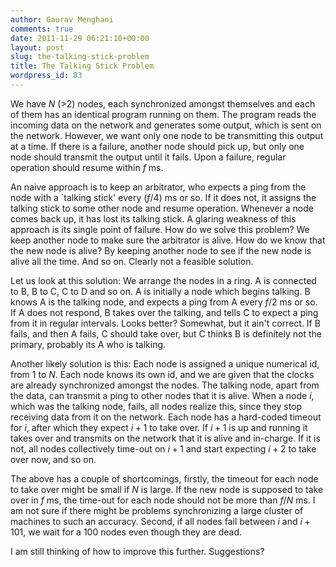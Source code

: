 ```yaml
---
author: Gaurav Menghani
comments: true
date: 2011-11-29 06:21:10+00:00
layout: post
slug: the-talking-stick-problem
title: The Talking Stick Problem
wordpress_id: 83
---
```


We have $N$ (>2) nodes, each synchronized amongst themselves and each of them has an identical program running on them. The program reads the incoming data on the network and generates some output, which is sent on the network. However, we want only one node to be transmitting this output at a time. If there is a failure, another node should pick up, but only one node should transmit the output until it fails. Upon a failure, regular operation should resume within $f$ ms.

An naive approach is to keep an arbitrator, who expects a ping from the node with a `talking stick' every ($f/4$) ms or so. If it does not, it assigns the talking stick to some other node and resume operation. Whenever a node comes back up, it has lost its talking stick. A glaring weakness of this approach is its single point of failure. How do we solve this problem? We keep another node to make sure the arbitrator is alive. How do we know that the new node is alive? By keeping another node to see if the new node is alive all the time. And so on. Clearly not a feasible solution.

Let us look at this solution: We arrange the nodes in a ring. A is connected to B, B to C, C to D and so on. A is initially a node which begins talking. B knows A is the talking node, and expects a ping from A every $f/2$ ms or so. If A does not respond, B takes over the talking, and tells C to expect a ping from it in regular intervals. Looks better? Somewhat, but it ain't correct. If B fails, and then A fails, C should take over, but C thinks B is definitely not the primary, probably its A who is talking.

Another likely solution is this: Each node is assigned a unique numerical id, from 1 to $N$. Each node knows its own id, and we are given that the clocks are already synchronized amongst the nodes. The talking node, apart from the data, can transmit a ping to other nodes that it is alive. When a node $i$, which was the talking node, fails, all nodes realize this, since they stop receiving data from it on the network. Each node has a hard-coded timeout for $i$, after which they expect $i+1$ to take over. If $i+1$ is up and running it takes over and transmits on the network that it is alive and in-charge. If it is not, all nodes collectively time-out on $i+1$ and start expecting $i+2$ to take over now, and so on.

The above has a couple of shortcomings, firstly, the timeout for each node to take over might be small if $N$ is large. If the new node is supposed to take over in $f$ ms, the time-out for each node should not be more than $f/N$ ms. I am not sure if there might be problems synchronizing a large cluster of machines to such an accuracy. Second, if all nodes fail between $i$ and $i+101$, we wait for a 100 nodes even though they are dead.

I am still thinking of how to improve this further. Suggestions?
